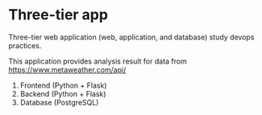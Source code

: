 # Three-tier app
Three-tier web application (web, application, and database) study devops practices.

This application provides analysis result for data from https://www.metaweather.com/api/

1. Frontend (Python + Flask)
2. Backend (Python + Flask)
3. Database (PostgreSQL)
